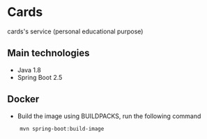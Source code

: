 # Cards

cards's service (personal educational purpose)

## Main technologies
   * Java 1.8
   * Spring Boot 2.5

## Docker

   * Build the image using BUILDPACKS, run the following command
	
```text
    mvn spring-boot:build-image
```